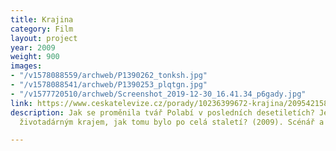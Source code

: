 ```yaml
---
title: Krajina
category: Film
layout: project
year: 2009
weight: 900
images:
- "/v1578088559/archweb/P1390262_tonksh.jpg"
- "/v1578088541/archweb/P1390253_plqtgn.jpg"
- "/v1577720510/archweb/Screenshot_2019-12-30_16.41.34_p6gady.jpg"
link: https://www.ceskatelevize.cz/porady/10236399672-krajina/209542158690001
description: Jak se proměnila tvář Polabí v posledních desetiletích? Je stále tím
  životadárným krajem, jak tomu bylo po celá staletí? (2009). Scénář a režie L. Václavová

---
```

